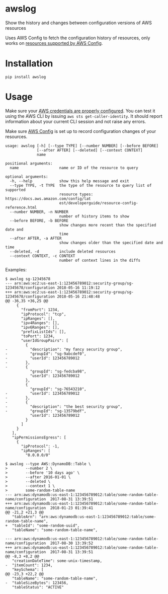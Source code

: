 # awslog

Show the history and changes between configuration versions of AWS resources

Uses AWS Config to fetch the configuration history of resources, only works on [resources supported by AWS Config](https://docs.aws.amazon.com/config/latest/developerguide/resource-config-reference.html).

# Installation

`pip install awslog`

# Usage

Make sure your [AWS credentials are properly configured](https://docs.aws.amazon.com/cli/latest/userguide/cli-chap-getting-started.html).
You can test it using the AWS CLI by issuing `aws sts get-caller-identity`. It should report information about your current CLI session and not raise any errors.

Make sure [AWS Config](https://aws.amazon.com/config/) is set up to record configuration changes of your resources.

```
usage: awslog [-h] [--type TYPE] [--number NUMBER] [--before BEFORE]
              [--after AFTER] [--deleted] [--context CONTEXT]
              name

positional arguments:
  name                  name or ID of the resource to query

optional arguments:
  -h, --help            show this help message and exit
  --type TYPE, -t TYPE  the type of the resource to query list of supported
                        resource types: https://docs.aws.amazon.com/config/lat
                        est/developerguide/resource-config-reference.html
  --number NUMBER, -n NUMBER
                        number of history items to show
  --before BEFORE, -b BEFORE
                        show changes more recent than the specified date and
                        time
  --after AFTER, -a AFTER
                        show changes older than the specified date and time
  --deleted, -d         include deleted resources
  --context CONTEXT, -c CONTEXT
                        number of context lines in the diffs
```

Examples:
```
$ awslog sg-12345678
--- arn:aws:ec2:us-east-1:123456789012:security-group/sg-12345678/configuration	2018-05-16 11:19:12
+++ arn:aws:ec2:us-east-1:123456789012:security-group/sg-12345678/configuration	2018-05-16 21:48:48
@@ -36,35 +36,25 @@
     {
       "fromPort": 1234,
       "ipProtocol": "tcp",
       "ipRanges": [],
       "ipv4Ranges": [],
       "ipv6Ranges": [],
       "prefixListIds": [],
       "toPort": 1234,
       "userIdGroupPairs": [
         {
-          "description": "my fancy security group",
-          "groupId": "sg-9abcdef0",
-          "userId": 123456789012
-        },
-        {
           "groupId": "sg-fedcba98",
           "userId": 123456789012
         },
         {
           "groupId": "sg-76543210",
-          "userId": 123456789012
-        },
-        {
-          "description": "the best security group",
-          "groupId": "sg-13579bdf",
           "userId": 123456789012
         }
       ]
     }
   ],
   "ipPermissionsEgress": [
     {
       "ipProtocol": -1,
       "ipRanges": [
         "0.0.0.0/0"
```

```
$ awslog --type AWS::DynamoDB::Table \
>        --number 2 \
>        --before '10 days ago' \
>        --after 2016-01-01 \
>        --deleted \
>        --context 1 \
>        some-random-table-name
--- arn:aws:dynamodb:us-east-1:123456789012:table/some-random-table-name/configuration	2017-08-31 13:39:51
+++ arn:aws:dynamodb:us-east-1:123456789012:table/some-random-table-name/configuration	2018-01-23 01:39:41
@@ -21,2 +21,3 @@
   "tableArn": "arn:aws:dynamodb:us-east-1:123456789012:table/some-random-table-name",
+  "tableId": "some-random-uuid",
   "tableName": "some-random-table-name",

--- arn:aws:dynamodb:us-east-1:123456789012:table/some-random-table-name/configuration	2017-08-30 13:39:52
+++ arn:aws:dynamodb:us-east-1:123456789012:table/some-random-table-name/configuration	2017-08-31 13:39:51
@@ -8,3 +8,2 @@
   "creationDateTime": some-unix-timestamp,
-  "itemCount": 1234,
   "keySchema": [
@@ -23,3 +22,2 @@
   "tableName": "some-random-table-name",
-  "tableSizeBytes": 123456,
   "tableStatus": "ACTIVE"
```
